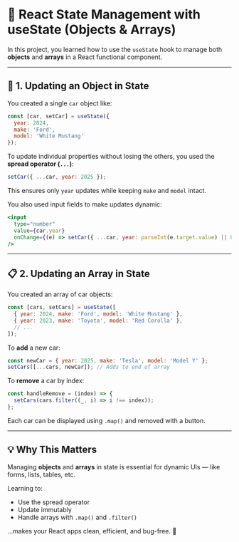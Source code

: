 # 📘 React State Management with useState (Objects & Arrays)

In this project, you learned how to use the `useState` hook to manage both **objects** and **arrays** in a React functional component.

---

## 🧱 1. Updating an Object in State

You created a single `car` object like:

```js
const [car, setCar] = useState({
  year: 2024,
  make: 'Ford',
  model: 'White Mustang'
});
```

To update individual properties without losing the others, you used the **spread operator (`...`)**:

```js
setCar({ ...car, year: 2025 });
```

This ensures only `year` updates while keeping `make` and `model` intact.

You also used input fields to make updates dynamic:

```jsx
<input
  type="number"
  value={car.year}
  onChange={(e) => setCar({ ...car, year: parseInt(e.target.value) || 0 })}
/>
```

---

## 📋 2. Updating an Array in State

You created an array of car objects:

```js
const [cars, setCars] = useState([
  { year: 2024, make: 'Ford', model: 'White Mustang' },
  { year: 2023, make: 'Toyota', model: 'Red Corolla' },
  // ...
]);
```

To **add** a new car:

```js
const newCar = { year: 2025, make: 'Tesla', model: 'Model Y' };
setCars([...cars, newCar]); // Adds to end of array
```

To **remove** a car by index:

```js
const handleRemove = (index) => {
  setCars(cars.filter((_, i) => i !== index));
};
```

Each car can be displayed using `.map()` and removed with a button.

---

## 💡 Why This Matters

Managing **objects** and **arrays** in state is essential for dynamic UIs — like forms, lists, tables, etc.

Learning to:
- Use the spread operator
- Update immutably
- Handle arrays with `.map()` and `.filter()`

…makes your React apps clean, efficient, and bug-free. 🚀
